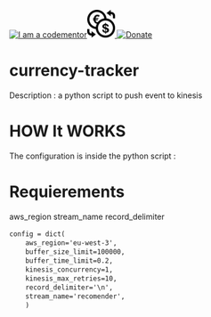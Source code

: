 
<a href="http://bitly.com/2grT54q"><img src="https://cdn.codementor.io/badges/i_am_a_codementor_dark.svg" alt="I am a codementor" style="max-width:100%"/></a><a href="http://bitly.com/2grT54q"><img src="Currency_Exchange.svg" height="50"> 
 [![Donate](https://www.paypalobjects.com/en_US/i/btn/btn_donateCC_LG.gif)](https://www.paypal.com/cgi-bin/webscr?cmd=_s-xclick&hosted_button_id=WX4EKLLLV49WG)

# currency-tracker



Description : a python script to push event to kinesis

HOW It WORKS
================
The configuration is inside the python script : 

Requierements
================
aws_region
stream_name
record_delimiter
```
config = dict(
    aws_region='eu-west-3',
    buffer_size_limit=100000,
    buffer_time_limit=0.2,
    kinesis_concurrency=1,
    kinesis_max_retries=10,
    record_delimiter='\n',
    stream_name='recomender',
    )
```

